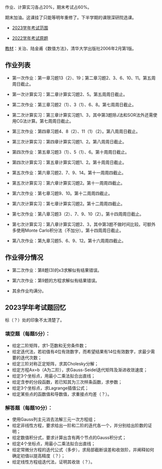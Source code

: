 作业、计算实习各占20%，期末考试占60%。

期末加油。这课挂了只能等明年重修了。下半学期的课限深研院选课。

- [2023学年考试范围](https://github.com/David-DHC/MSE-Courses/blob/main/%E5%B7%A5%E7%A8%8B%E7%A1%95%E5%A3%AB%E6%95%B0%E5%AD%A6/%E6%9C%9F%E6%9C%AB%E5%A4%8D%E4%B9%A0.pdf)

- [2022学年考试原题](https://github.com/David-DHC/MSE-Courses/blob/main/%E5%B7%A5%E7%A8%8B%E7%A1%95%E5%A3%AB%E6%95%B0%E5%AD%A6/2022%E5%B9%B4%E7%A7%8B%E5%AD%A3%E5%AD%A6%E6%9C%9F%E6%9C%9F%E6%9C%AB%E8%80%83%E8%AF%95.pdf)

[教材](https://github.com/David-DHC/MSE-Courses/blob/main/%E5%B7%A5%E7%A8%8B%E7%A1%95%E5%A3%AB%E6%95%B0%E5%AD%A6/%E7%94%B5%E5%AD%90%E7%89%88%E6%95%99%E6%9D%90.pdf)：关治、陆金甫《数值方法》，清华大学出版社2006年2月第1版。

## 作业列表

- 第一次作业：第一章习题13（2）、19；第二章习题2、3、6、10、11。第五周周日截止。

- 第一次计算实习：第二章计算实习题2、5。第五周周日截止。

- 第二次作业：第三章习题2（1）、3（1）、6、8。第七周周日截止。

- 第二次计算实习：第三章计算实习题1、3，其中第3题除J法和SOR法外还需使用CG法计算。第七周周日截止。

- 第三次作业：第四章习题4、8（2）、11（1）（2）。第八周周日截止。

- 第三次计算实习：第四章计算实习题1、2。第八周周日截止。

- 第四次作业：第五章习题3（1）、5（1）、6。第十周周日截止。

- 第四次计算实习：第五章计算实习题1、2。第十周周日截止。

- 第五次作业：第六章习题2、7、9、14。第十一周周四截止。

- 第五次计算实习：第六章计算实习题2。第十一周周四截止。

- 第六次作业：第七章习题9、10。第十二周周四截止。

- 第六次计算实习：第七章计算实习题2。第十二周周四截止。

- 第七次作业：第八章习题3（2）、7、9、10（2）。第十四周周日截止。

- 第七次计算实习：第八章计算实习题2、3，其中第3题不做时间比较。可额外多使用Monte Carlo积分法（不加分）。第十四周周日截止。

- 第八次作业：第九章习题5、6、9、12。第十六周周四截止。

## 作业得分情况

- 第二次作业：第8题(3)的x3求解似有结果错误。

- 第六次作业：第9题的方程求解似有结果错误。

- 其余作业均满分。

## 2023学年考试题回忆
标（？）处的印象不太清楚了。
### 填空题（每题5分）：
- 给定二阶矩阵，求1-范数和无穷条件数；
- 给定迭代法，若初值有4位有效数字，而希望结果有14位有效数字，求最少需要的迭代次数；
- 给定三阶对称正定矩阵，求其Cholesky分解；
- 给定方程Ax=b（A为二阶），求Gauss-Seidel迭代矩阵及渐进收敛速度；
- 给定3个坐标点，用最小二乘法拟合出直线；
- 给定含参的分段函数，若已知其为三次样条函数，求参数；
- 给定3个坐标点，求Lagrange插值公式；
- 给定某些点的函数值和导数值，求重接点均差（？）。
### 解答题（每题10分）：
- 使用Gauss列主元消去法解三元一次方程组；
- 给定非线性方程，要求给出一阶和二阶的迭代各一个，并分别给出阶数的证明；
- 给定数值积分式，要求计算出含有两个节点的Gauss积分式；
- 给定4个坐标点，用最小二乘法拟合出直线；
- 给定常微分方程的迭代公式（多步），求局部截断误差和收敛阶，并阐释如何确定初值以提高精度（？）；
- 给定线性方程组迭代法，证明其收敛（？）。
